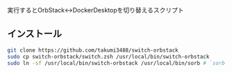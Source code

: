 実行するとOrbStack↔︎DockerDesktopを切り替えるスクリプト

## インストール

```sh
git clone https://github.com/takumi3488/switch-orbstack
sudo cp switch-orbstack/switch.zsh /usr/local/bin/switch-orbstack
sudo ln -sf /usr/local/bin/switch-orbstack /usr/local/bin/sorb # `sorb` コマンドで実行する場合
```
